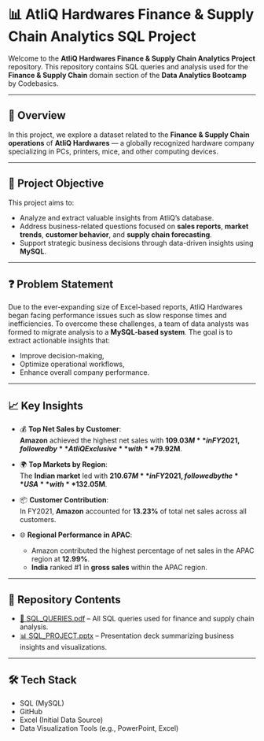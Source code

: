 # 📊 AtliQ Hardwares Finance & Supply Chain Analytics SQL Project

Welcome to the **AtliQ Hardwares Finance & Supply Chain Analytics Project** repository. This repository contains SQL queries and analysis used for the **Finance & Supply Chain** domain section of the **Data Analytics Bootcamp** by Codebasics.

---

## 📘 Overview

In this project, we explore a dataset related to the **Finance & Supply Chain operations** of **AtliQ Hardwares** — a globally recognized hardware company specializing in PCs, printers, mice, and other computing devices.

---

## 🎯 Project Objective

This project aims to:
- Analyze and extract valuable insights from AtliQ’s database.
- Address business-related questions focused on **sales reports**, **market trends**, **customer behavior**, and **supply chain forecasting**.
- Support strategic business decisions through data-driven insights using **MySQL**.

---

## ❓ Problem Statement

Due to the ever-expanding size of Excel-based reports, AtliQ Hardwares began facing performance issues such as slow response times and inefficiencies. To overcome these challenges, a team of data analysts was formed to migrate analysis to a **MySQL-based system**. The goal is to extract actionable insights that:
- Improve decision-making,
- Optimize operational workflows,
- Enhance overall company performance.

---

## 📈 Key Insights

- 💰 **Top Net Sales by Customer**:  
  **Amazon** achieved the highest net sales with **$109.03M** in FY2021, followed by **AtliQ Exclusive** with **$79.92M**.

- 🌍 **Top Markets by Region**:  
  The **Indian market** led with **$210.67M** in FY2021, followed by the **USA** with **$132.05M**.

- 📦 **Customer Contribution**:  
  In FY2021, **Amazon** accounted for **13.23%** of total net sales across all customers.

- 🌐 **Regional Performance in APAC**:
  - Amazon contributed the highest percentage of net sales in the APAC region at **12.99%**.
  - **India** ranked #1 in **gross sales** within the APAC region.

---

## 📁 Repository Contents

- [📄 SQL_QUERIES.pdf](https://github.com/akshaypimpale/SQl-Finance_And_Supply_Chain_Analytics/blob/main/FINANCE_SUPPLY_CHAIN_ANALYTICS_SQL_QUERIES.pdf) – All SQL queries used for finance and supply chain analysis.
- [📊 SQL_PROJECT.pptx](https://github.com/akshaypimpale/SQl-Finance_And_Supply_Chain_Analytics/blob/main/FINANCE_SUPPLY_CHAIN_ANALYTICS_USING_SQL.pptx) – Presentation deck summarizing business insights and visualizations.

---

## 🛠️ Tech Stack

- SQL (MySQL)
- GitHub
- Excel (Initial Data Source)
- Data Visualization Tools (e.g., PowerPoint, Excel) 



